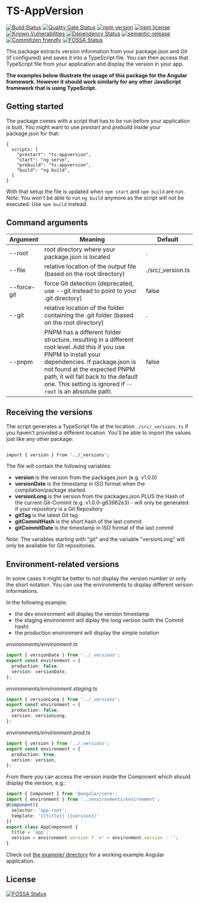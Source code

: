 # TS-AppVersion

[![Build Status](https://travis-ci.com/saitho/ng-appversion.svg?branch=master)](https://travis-ci.com/saitho/ng-appversion)
[![Quality Gate Status](https://sonarcloud.io/api/project_badges/measure?project=ts-appversion&metric=alert_status)](https://sonarcloud.io/dashboard?id=ts-appversion)
[![npm version](https://img.shields.io/npm/v/@saithodev/ts-appversion.svg)](https://www.npmjs.com/package/@saithodev/ts-appversion)
[![npm license](https://img.shields.io/npm/l/@saithodev/ts-appversion.svg)](https://www.npmjs.com/package/@saithodev/ts-appversion)
[![Known Vulnerabilities](https://snyk.io/test/github/saitho/ng-appversion/badge.svg?targetFile=package.json)](https://snyk.io/test/github/saitho/ng-appversion?targetFile=package.json)
[![Dependency Status](https://david-dm.org/saitho/ng-appversion/status.svg)](https://david-dm.org/saitho/ng-appversion)
[![semantic-release](https://img.shields.io/badge/%20%20%F0%9F%93%A6%F0%9F%9A%80-semantic--release-e10079.svg)](https://github.com/semantic-release/semantic-release)
[![Commitizen friendly](https://img.shields.io/badge/commitizen-friendly-brightgreen.svg)](http://commitizen.github.io/cz-cli/)
[![FOSSA Status](https://app.fossa.io/api/projects/git%2Bgithub.com%2Fsaitho%2Fng-appversion.svg?type=shield)](https://app.fossa.io/projects/git%2Bgithub.com%2Fsaitho%2Fng-appversion?ref=badge_shield)

This package extracts version information from your package.json and Git (if configured) and saves it into a TypeScript file.
You can then access that TypeScript file from your application and display the version in your app.

**The examples below illustrate the usage of this package for the Angular framework.
However it should work similarly for any other JavaScript framework that is using TypeScript.**

## Getting started

The package comes with a script that has to be run before your application is built.
You might want to use *prestart* and *prebuild* inside your package.json for that:

```
{
  scripts: [
    "prestart": "ts-appversion",
    "start": "ng serve",
    "prebuild": "ts-appversion",
    "build": "ng build",
  ]
}
```

With that setup the file is updated when `npm start` and `npm build` are run.
*Note:* You won't be able to run `ng build` anymore as the script will not be executed. Use `npm build` instead.

## Command arguments

| Argument  |  Meaning | Default |
|---|---|---|
| --root  | root directory where your package.json is located |  .  |
| --file  | relative location of the output file (based on the root directory) |  ./src/_version.ts  |
| --force-git  | force Git detection (deprecated, use --git instead to point to your .git directory)  |  false  |
| --git  | relative location of the folder containing the .git folder (based on the root directory) |  .  |
| --pnpm | PNPM has a different folder structure, resulting in a different root level. Add this if you use PNPM to install your dependencies. If package.json is not found at the expected PNPM path, it will fall back to the default one. This setting is ignored if `--root` is an absolute path. | false |

## Receiving the versions

The script generates a TypeScript file at the location `./src/_versions.ts` if you haven't provided a different location.
You'll be able to import the values just like any other package:
```

import { version } from '../_versions';
```

The file will contain the following variables:

* **version** is the version from the packages.json (e.g. v1.0.0)
* **versionDate** is the timestamp in ISO format when the compilation/package started.
* **versionLong** is the version from the packages.json PLUS the Hash of the current Git-Commit (e.g. v1.0.0-g63962e3) - will only be generated if your repository is a Git Repository
* **gitTag** is the latest Git tag
* **gitCommitHash** is the short hash of the last commit
* **gitCommitDate** is the timestamp in ISO format of the last commit

_Note:_ The variables starting with "git" and the variable "versionLong" will only be available for Git repositories.

## Environment-related versions

In some cases it might be better to not display the version number or only the short notation.
You can use the environments to display different version informations.

In the following example:
- the dev environment will display the version timestamp
- the staging environemnt will diplay the long version (with the Commit hash)
- the production environment will display the simple notation

*environments/environment.ts*
```typescript
import { versionDate } from '../_versions';
export const environment = {
  production: false,
  version: versionDate,
};
```

*environments/environment.staging.ts*
```typescript
import { versionLong } from '../_versions';
export const environment = {
  production: false,
  version: versionLong,
};
```

*environments/environment.prod.ts*
```typescript
import { version } from '../_versions';
export const environment = {
  production: true,
  version: version,
};
```

From there you can access the version inside the Component which should display the version, e.g.:
```typescript
import { Component } from '@angular/core';
import { environment } from '../environments/environment';
@Component({
  selector: 'app-root',
  template: '{{title}} {{version}}'
})
export class AppComponent {
  title = 'app';
  version = environment.version ? 'v' + environment.version : '';
}
```

Check out [the example/ directory](example/) for a working example Angular application.


## License
[![FOSSA Status](https://app.fossa.io/api/projects/git%2Bgithub.com%2Fsaitho%2Fng-appversion.svg?type=large)](https://app.fossa.io/projects/git%2Bgithub.com%2Fsaitho%2Fng-appversion?ref=badge_large)